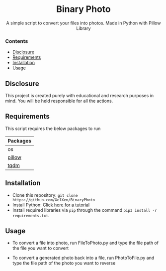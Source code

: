 <h1 align="center">Binary Photo</h1>
<p align="center">A simple script to convert your files into photos. Made in Python with Pillow Library</p>

### Contents

- [Disclosure](#disclosure)
- [Requirements](#requirements)
- [Installation](#installation)
- [Usage](#usage)

## Disclosure

This project is created purely with educational and research purposes in mind. You will be held responsible for all the actions.

## Requirements

This script requires the below packages to run

| Packages |
| --- |
| os |
| [pillow](https://pypi.org/project/pillow/) |
| [tqdm](https://pypi.org/project/tqdm/) |

## Installation

- Clone this repository: `git clone https://github.com/XelXen/BinaryPhoto`
- Install Python: [Click here for a tutorial](https://realpython.com/installing-python/)
- Install required libraries via `pip` through the command `pip3 install -r requirements.txt`.

## Usage

- To convert a file into photo, run FileToPhoto.py and type the file path of the file you want to convert

- To convert a generated photo back into a file, run PhotoToFile.py and type the file path of the photo you want to reverse
